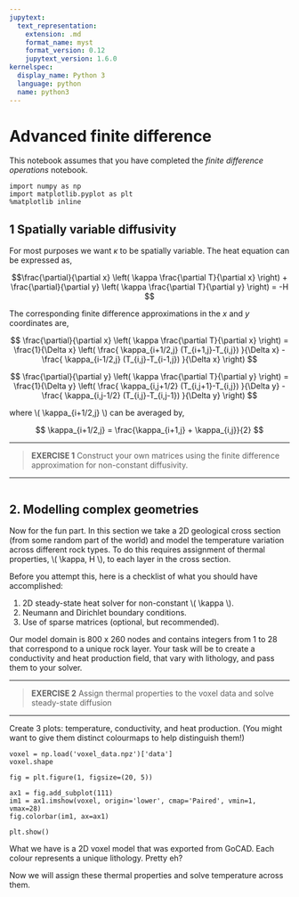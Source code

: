 ```yaml
---
jupytext:
  text_representation:
    extension: .md
    format_name: myst
    format_version: 0.12
    jupytext_version: 1.6.0
kernelspec:
  display_name: Python 3
  language: python
  name: python3
---
```


# Advanced finite difference

This notebook assumes that you have completed the *finite difference operations* notebook.

```{code-cell} ipython3
import numpy as np
import matplotlib.pyplot as plt
%matplotlib inline
```

## 1 Spatially variable diffusivity

For most purposes we want $\kappa$ to be spatially variable.
The heat equation can be expressed as,

$$\frac{\partial}{\partial x} \left( \kappa \frac{\partial T}{\partial x} \right) + \frac{\partial}{\partial y} \left( \kappa \frac{\partial T}{\partial y} \right) = -H $$

The corresponding finite difference approximations in the $x$ and $y$ coordinates are,

$$ \frac{\partial}{\partial x} \left( \kappa \frac{\partial T}{\partial x} \right) = \frac{1}{\Delta x} \left( \frac{ \kappa_{i+1/2,j} (T_{i+1,j}-T_{i,j}) }{\Delta x} - \frac{ \kappa_{i-1/2,j} (T_{i,j}-T_{i-1,j}) }{\Delta x} \right) $$

$$ \frac{\partial}{\partial y} \left( \kappa \frac{\partial T}{\partial y} \right)  = \frac{1}{\Delta y} \left( \frac{ \kappa_{i,j+1/2} (T_{i,j+1}-T_{i,j}) }{\Delta y} - \frac{ \kappa_{i,j-1/2} (T_{i,j}-T_{i,j-1}) }{\Delta y} \right) $$

where \\( \kappa_{i+1/2,j} \\) can be averaged by,

$$ \kappa_{i+1/2,j} = \frac{\kappa_{i+1,j} + \kappa_{i,j}}{2} $$

---

> **EXERCISE 1** Construct your own matrices using the finite difference approximation for non-constant diffusivity.

---

```{code-cell} ipython3

```

## 2. Modelling complex geometries

Now for the fun part.
In this section we take a 2D geological cross section (from some random part of the world) and model the temperature variation across different rock types.
To do this requires assignment of thermal properties, \\( \kappa, H \\), to each layer in the cross section.

Before you attempt this, here is a checklist of what you should have accomplished:

1. 2D steady-state heat solver for non-constant \\( \kappa \\).
2. Neumann and Dirichlet boundary conditions.
3. Use of sparse matrices (optional, but recommended).

Our model domain is 800 x 260 nodes and contains integers from 1 to 28 that correspond to a unique rock layer.
Your task will be to create a conductivity and heat production field, that vary with lithology, and pass them to your solver.

---

> **EXERCISE 2** Assign thermal properties to the voxel data and solve steady-state diffusion

---

Create 3 plots: temperature, conductivity, and heat production.
(You might want to give them distinct colourmaps to help distinguish them!)

```{code-cell} ipython3
voxel = np.load('voxel_data.npz')['data']
voxel.shape
```

```{code-cell} ipython3
fig = plt.figure(1, figsize=(20, 5))

ax1 = fig.add_subplot(111)
im1 = ax1.imshow(voxel, origin='lower', cmap='Paired', vmin=1, vmax=28)
fig.colorbar(im1, ax=ax1)

plt.show()
```

What we have is a 2D voxel model that was exported from GoCAD.
Each colour represents a unique lithology.
Pretty eh?

Now we will assign these thermal properties and solve temperature across them.

```{code-cell} ipython3

```
